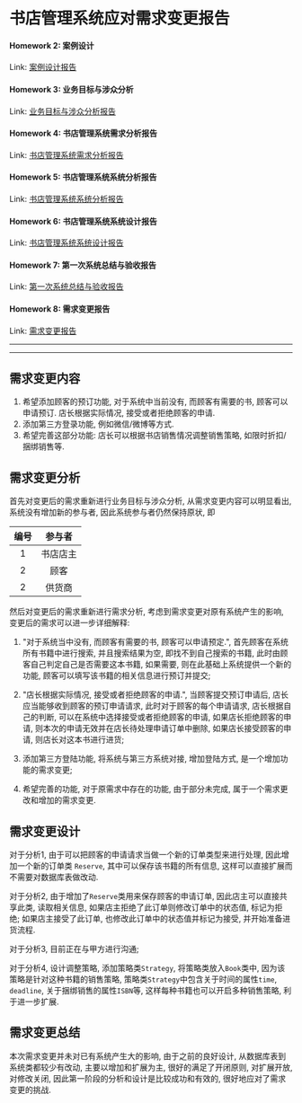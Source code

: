 
# 书店管理系统应对需求变更报告

#### Homework 2: 案例设计

Link: [案例设计报告](https://github.com/isph/OO/blob/master/Docs/%5B%E4%BD%9C%E4%B8%9A2%5D%E6%A1%88%E4%BE%8B%E8%AE%BE%E8%AE%A1%E6%8A%A5%E5%91%8A.pdf)

#### Homework 3: 业务目标与涉众分析

Link: [业务目标与涉众分析报告](https://github.com/isph/OO/blob/master/Docs/%5B%E4%BD%9C%E4%B8%9A3%5D%E4%B9%A6%E5%BA%97%E7%AE%A1%E7%90%86%E7%B3%BB%E7%BB%9F%E6%B6%89%E4%BC%97%E5%88%86%E6%9E%90%E6%8A%A5%E5%91%8A.pdf)

#### Homework 4: 书店管理系统需求分析报告

Link: [书店管理系统需求分析报告](https://github.com/isph/OO/blob/master/Docs/%5B%E4%BD%9C%E4%B8%9A4%5D%E4%B9%A6%E5%BA%97%E7%AE%A1%E7%90%86%E7%B3%BB%E7%BB%9F%E9%9C%80%E6%B1%82%E5%88%86%E6%9E%90%E6%8A%A5%E5%91%8A.md)

#### Homework 5: 书店管理系统系统分析报告

Link: [书店管理系统系统分析报告](https://github.com/isph/OO/blob/master/Docs/%5B%E4%BD%9C%E4%B8%9A5%5D%E4%B9%A6%E5%BA%97%E7%AE%A1%E7%90%86%E7%B3%BB%E7%BB%9F%E7%B3%BB%E7%BB%9F%E5%88%86%E6%9E%90%E6%8A%A5%E5%91%8A.md)

#### Homework 6: 书店管理系统系统设计报告

Link: [书店管理系统系统设计报告](https://github.com/isph/OO/blob/master/Docs/%5B%E4%BD%9C%E4%B8%9A6%5D%E4%B9%A6%E5%BA%97%E7%AE%A1%E7%90%86%E7%B3%BB%E7%BB%9F%E7%B3%BB%E7%BB%9F%E8%AE%BE%E8%AE%A1%E6%8A%A5%E5%91%8A.md)

#### Homework 7: 第一次系统总结与验收报告

Link: [第一次系统总结与验收报告](https://github.com/isph/OO/blob/master/Docs/%5B%E4%BD%9C%E4%B8%9A7%5D%E7%AC%AC%E4%B8%80%E6%AC%A1%E7%B3%BB%E7%BB%9F%E6%80%BB%E7%BB%93%E4%B8%8E%E9%AA%8C%E6%94%B6%E6%8A%A5%E5%91%8A.md)

#### Homework 8: 需求变更报告

Link: [需求变更报告](https://github.com/isph/OO/blob/master/Docs/%5B%E4%BD%9C%E4%B8%9A8%5D%E9%9C%80%E6%B1%82%E5%8F%98%E6%9B%B4%E6%8A%A5%E5%91%8A.md)

***
***

## 需求变更内容

1. 希望添加顾客的预订功能, 对于系统中当前没有, 而顾客有需要的书, 顾客可以申请预订. 店长根据实际情况, 接受或者拒绝顾客的申请.
2. 添加第三方登录功能, 例如微信/微博等方式.
3. 希望完善这部分功能: 店长可以根据书店销售情况调整销售策略, 如限时折扣/捆绑销售等.

## 需求变更分析

首先对变更后的需求重新进行业务目标与涉众分析, 从需求变更内容可以明显看出, 系统没有增加新的参与者, 因此系统参与者仍然保持原状, 即

|编号|参与者|
|:----:|:----:|
|1|书店店主|
|2|顾客|
|2|供货商|

然后对变更后的需求重新进行需求分析, 考虑到需求变更对原有系统产生的影响, 变更后的需求可以进一步详细解释:

1. "对于系统当中没有, 而顾客有需要的书, 顾客可以申请预定.", 首先顾客在系统所有书籍中进行搜索, 并且搜索结果为空, 即找不到自己搜索的书籍, 此时由顾客自己判定自己是否需要这本书籍, 如果需要, 则在此基础上系统提供一个新的功能, 顾客可以填写该书籍的相关信息进行预订并提交;

2. "店长根据实际情况, 接受或者拒绝顾客的申请.", 当顾客提交预订申请后, 店长应当能够收到顾客的预订申请请求, 此时对于顾客的每个申请请求, 店长根据自己的判断, 可以在系统中选择接受或者拒绝顾客的申请, 如果店长拒绝顾客的申请, 则本次的申请无效并在店长待处理申请订单中删除, 如果店长接受顾客的申请, 则店长对这本书进行进货;

3. 添加第三方登陆功能, 将系统与第三方系统对接, 增加登陆方式, 是一个增加功能的需求变更;

4. 希望完善的功能, 对于原需求中存在的功能, 由于部分未完成, 属于一个需求更改和增加的需求变更.

## 需求变更设计

对于分析1, 由于可以把顾客的申请请求当做一个新的订单类型来进行处理, 因此增加一个新的订单类 ```Reserve```, 其中可以保存该书籍的所有信息, 这样可以直接扩展而不需要对数据库表做改动.

对于分析2, 由于增加了```Reserve```类用来保存顾客的申请订单, 因此店主可以直接共享此类, 读取相关信息, 如果店主拒绝了此订单则修改订单中的状态值, 标记为拒绝; 如果店主接受了此订单, 也修改此订单中的状态值并标记为接受, 并开始准备进货流程.

对于分析3, 目前正在与甲方进行沟通;

对于分析4, 设计调整策略, 添加策略类```Strategy```, 将策略类放入```Book```类中, 因为该策略是针对这种书籍的销售策略, 策略类```Strategy```中包含关于时间的属性```time```, ```deadline```, 关于捆绑销售的属性```ISBN```等, 这样每种书籍也可以开启多种销售策略, 利于进一步扩展.

## 需求变更总结

本次需求变更并未对已有系统产生大的影响, 由于之前的良好设计, 从数据库表到系统类都较少有改动, 主要以增加和扩展为主, 很好的满足了开闭原则, 对扩展开放, 对修改关闭, 因此第一阶段的分析和设计是比较成功和有效的, 很好地应对了需求变更的挑战.